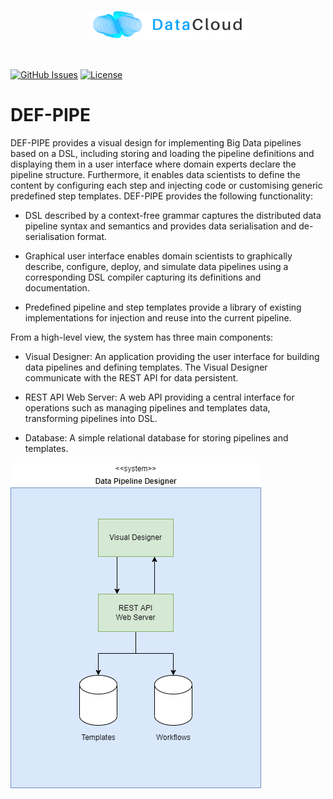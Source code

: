 <p align="center"><img width=50% src="https://raw.githubusercontent.com/DataCloud-project/toolbox/master/docs/img/datacloud_logo.png"></p>&nbsp;

[![GitHub Issues](https://img.shields.io/github/issues/DataCloud-project/DEF-PIPE.svg)](https://github.com/DataCloud-project/DEF-PIPE/issues)
[![License](https://img.shields.io/badge/license-Apache2.0-blue.svg)](https://opensource.org/licenses/Apache-2.0)

# DEF-PIPE

DEF-PIPE provides a visual design for implementing Big Data pipelines based on a DSL, including storing and loading the pipeline definitions and displaying them in a user interface where domain experts declare the pipeline structure. Furthermore, it enables data scientists to define the content by configuring each step and injecting code or customising generic predefined step templates. 
DEF-PIPE provides the following functionality: 

- DSL described by a context-free grammar captures the distributed data pipeline syntax and semantics and provides data serialisation and de-serialisation format. 

- Graphical user interface enables domain scientists to graphically describe, configure, deploy, and simulate data pipelines using a corresponding DSL compiler capturing its definitions and documentation. 

- Predefined pipeline and step templates provide a library of existing implementations for injection and reuse into the current pipeline. 

From a high-level view, the system has three main components: 
- Visual Designer: An application providing the user interface for building data pipelines and defining templates. The Visual Designer communicate with the REST API for data persistent.

- REST API Web Server: A web API providing a central interface for operations such as managing pipelines and templates data, transforming pipelines into DSL.

- Database: A simple relational database for storing pipelines and templates.

![This is an image](https://github.com/DataCloud-project/DEF-PIPE/blob/main/docs/high-level-components.png)
